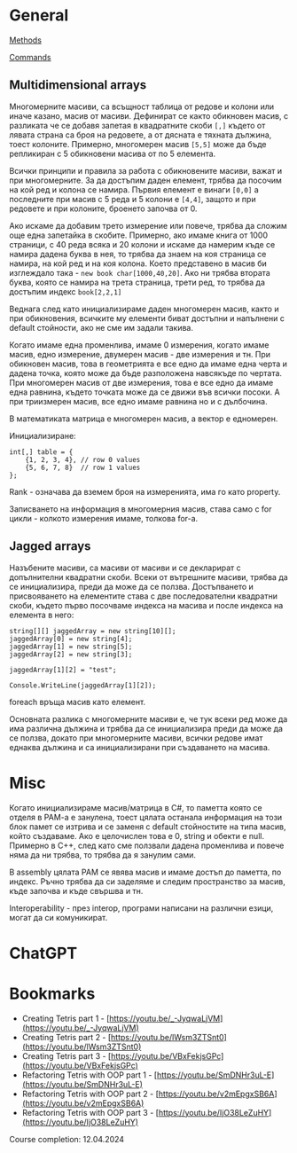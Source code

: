 # General
[Methods](https://github.com/GerardSh/SoftwareUniversity/blob/main/01%20C%23/99%20Resources/01%20Methods.md#Multidimensional%20Arrays)

[Commands](https://github.com/GerardSh/SoftwareUniversity/blob/main/01%20C%23/99%20Resources/02%20Commands.md#Multidimensional%20Arrays.)

## Multidimensional arrays
Многомерните масиви, са всъщност таблица от редове и колони или иначе казано, масив от масиви.
Дефинират се както обикновен масив, с разликата че се добавя запетая в квадратните скоби `[,]` където от лявата страна са броя на редовете, а от дясната е тяхната дължина, тоест колоните. Примерно, многомерен масив `[5,5]` може да бъде репликиран с 5 обикновени масива от по 5 елемента.

Всички принципи и правила за работа с обикновените масиви, важат и при многомерните. За да достъпим даден елемент, трябва да посочим на кой ред и колона се намира. Първия елемент е винаги `[0,0]` а последните при масив с 5 реда и 5 колони е `[4,4]`, защото и при редовете и при колоните, броенето започва от 0.

Ако искаме да добавим трето измерение или повече, трябва да сложим още една запетайка в скобите. Примерно, ако имаме книга от 1000 страници, с 40 реда всяка и 20 колони и искаме да намерим къде се намира дадена буква в нея, то трябва да знаем на коя страница се намира, на кой ред и на коя колона. Което представено в масив би изглеждало така - `new book char[1000,40,20]`. Ако ни трябва втората буква, която се намира на трета страница, трети ред, то трябва да достъпим индекс `book[2,2,1]`

Веднага след като инициализираме даден многомерен масив, както и при обикновения, всичките му елементи биват достъпни и напълнени с default стойности, ако не сме им задали такива.

Когато имаме една променлива, имаме 0 измерения, когато имаме масив, едно измерение, двумерен масив - две измерения и тн. При обикновен масив, това в геометрията е все едно да имаме една черта и дадена точка, която може да бъде разположена навсякъде по чертата. При многомерен масив от две измерения, това е все едно да имаме една равнина, където точката може да се движи във всички посоки. А при триизмерен масив, все едно имаме равнина но и с дълбочина.

В математиката матрица е многомерен масив, а вектор е едномерен.

Инициализиране:
```
int[,] table = {
    {1, 2, 3, 4}, // row 0 values
    {5, 6, 7, 8}  // row 1 values
};
```

Rank - означава да вземем броя на измеренията, има го като property.

Записването на информация в многомерния масив, става само с for цикли - колкото измерения имаме, толкова for-a.
## Jagged arrays
Назъбените масиви, са масиви от масиви и се декларират с допълнителни квадратни скоби. Всеки от вътрешните масиви, трябва да се инициализира, преди да може да се ползва.
Достъпването и присвояването на елементите става с две последователни квадратни скоби, където първо посочваме индекса на масива и после индекса на елемента в него:
```
string[][] jaggedArray = new string[10][];
jaggedArray[0] = new string[4];
jaggedArray[1] = new string[5];
jaggedArray[2] = new string[3];

jaggedArray[1][2] = "test";

Console.WriteLine(jaggedArray[1][2]);
```

foreach връща масив като елемент.

Основната разлика с многомерните масиви е, че тук всеки ред може да има различна дължина и трябва да се инициализира преди да може да се ползва, докато при многомерните масиви, всички редове имат еднаква дължина и са инициализирани при създаването на масива.
# Misc
Когато инициализираме масив/матрица в C#, то паметта която се отделя в РАМ-а е занулена, тоест цялата останала информация на този блок памет се изтрива и се заменя с default стойностите на типа масив, който създаваме. Ако е целочислен това е 0, string и обекти е null. Примерно в C++, след като сме ползвали дадена променлива и повече няма да ни трябва, то трябва да я занулим сами.

В assembly цялата РАМ се явява масив и имаме достъп до паметта, по индекс. Ръчно трябва да си заделяме и следим пространство за масив, къде започва и къде свършва и тн.

Interoperability - през interop, програми написани на различни езици, могат да си комуникират.
# ChatGPT

# Bookmarks 
- Creating Tetris part 1 - [https://youtu.be/_-JyqwaLjVM](https://youtu.be/_-JyqwaLjVM)
- Creating Tetris part 2 - [https://youtu.be/lWsm3ZTSnt0](https://youtu.be/lWsm3ZTSnt0)
- Creating Tetris part 3 - [https://youtu.be/VBxFekjsGPc](https://youtu.be/VBxFekjsGPc)
- Refactoring Tetris with OOP part 1 - [https://youtu.be/SmDNHr3uL-E](https://youtu.be/SmDNHr3uL-E)
- Refactoring Tetris with OOP part 2 - [https://youtu.be/v2mEpgxSB6A](https://youtu.be/v2mEpgxSB6A)
- Refactoring Tetris with OOP part 3 - [https://youtu.be/IjO38LeZuHY](https://youtu.be/IjO38LeZuHY)

Course completion: 12.04.2024
